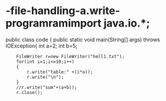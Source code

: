 # -file-handling-a.write-programramimport java.io.*;
public class code {
    public static void main(String[] args)  throws IOException{
        int a=2;
        int b=5;

        FileWriter r=new FileWriter("hell1.txt");
        for(int i=1;i<=10;i++)
        {
            r.write("table:" +(i*a));
            r.write("\n");
        }
        //r.write("sum"+(a+b));
        r.close();

